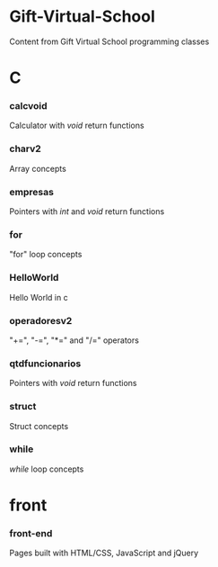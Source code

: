 # Gift-Virtual-School
Content from Gift Virtual School programming classes

# C

### calcvoid
Calculator with *void* return functions

### charv2
Array concepts

### empresas
Pointers with *int* and *void* return functions

### for
"for" loop concepts

### HelloWorld
Hello World in c

### operadoresv2
"+=", "-=", "*=" and "/=" operators

### qtdfuncionarios
Pointers with *void* return functions

### struct
Struct concepts

### while
*while* loop concepts

# front

### front-end
Pages built with HTML/CSS, JavaScript and jQuery
